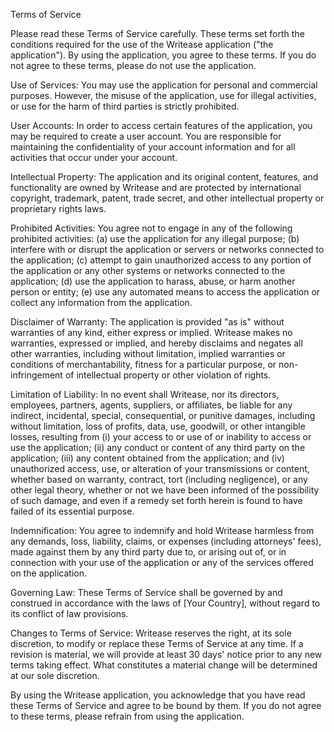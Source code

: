Terms of Service

Please read these Terms of Service carefully. These terms set forth the conditions required for the use of the Writease application ("the application"). By using the application, you agree to these terms. If you do not agree to these terms, please do not use the application.

Use of Services: You may use the application for personal and commercial purposes. However, the misuse of the application, use for illegal activities, or use for the harm of third parties is strictly prohibited.

User Accounts: In order to access certain features of the application, you may be required to create a user account. You are responsible for maintaining the confidentiality of your account information and for all activities that occur under your account.

Intellectual Property: The application and its original content, features, and functionality are owned by Writease and are protected by international copyright, trademark, patent, trade secret, and other intellectual property or proprietary rights laws.

Prohibited Activities: You agree not to engage in any of the following prohibited activities: (a) use the application for any illegal purpose; (b) interfere with or disrupt the application or servers or networks connected to the application; (c) attempt to gain unauthorized access to any portion of the application or any other systems or networks connected to the application; (d) use the application to harass, abuse, or harm another person or entity; (e) use any automated means to access the application or collect any information from the application.

Disclaimer of Warranty: The application is provided "as is" without warranties of any kind, either express or implied. Writease makes no warranties, expressed or implied, and hereby disclaims and negates all other warranties, including without limitation, implied warranties or conditions of merchantability, fitness for a particular purpose, or non-infringement of intellectual property or other violation of rights.

Limitation of Liability: In no event shall Writease, nor its directors, employees, partners, agents, suppliers, or affiliates, be liable for any indirect, incidental, special, consequential, or punitive damages, including without limitation, loss of profits, data, use, goodwill, or other intangible losses, resulting from (i) your access to or use of or inability to access or use the application; (ii) any conduct or content of any third party on the application; (iii) any content obtained from the application; and (iv) unauthorized access, use, or alteration of your transmissions or content, whether based on warranty, contract, tort (including negligence), or any other legal theory, whether or not we have been informed of the possibility of such damage, and even if a remedy set forth herein is found to have failed of its essential purpose.

Indemnification: You agree to indemnify and hold Writease harmless from any demands, loss, liability, claims, or expenses (including attorneys' fees), made against them by any third party due to, or arising out of, or in connection with your use of the application or any of the services offered on the application.

Governing Law: These Terms of Service shall be governed by and construed in accordance with the laws of [Your Country], without regard to its conflict of law provisions.

Changes to Terms of Service: Writease reserves the right, at its sole discretion, to modify or replace these Terms of Service at any time. If a revision is material, we will provide at least 30 days' notice prior to any new terms taking effect. What constitutes a material change will be determined at our sole discretion.

By using the Writease application, you acknowledge that you have read these Terms of Service and agree to be bound by them. If you do not agree to these terms, please refrain from using the application.

